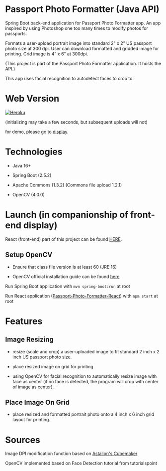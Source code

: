 # Passport Photo Formatter (Java API)

Spring Boot back-end application for Passport Photo Formatter app. An app inspired by using Photoshop one too many times to modify photos for passports.

Formats a user-upload portrait image into standard 2" x 2" US passport photo size at 300 dpi. User can download formatted and gridded image for printing. Grid image is 4" x 6" at 300dpi. 

(This project is part of the Passport Photo Formatter application. It hosts the API.)

This app uses facial recognition to autodetect faces to crop to.

# Web Version

[![Heroku](https://www.herokucdn.com/deploy/button.svg)](https://formatter-passport.herokuapp.com/)

(initializing may take a few seconds, but subsequent uploads will not)

for demo, please go to [display](https://github.com/sophieqguan/passport-photo-formatter-React).

# Technologies

- Java 16+

- Spring Boot (2.5.2)

- Apache Commons (1.3.2) (Commons file upload 1.2.1)

- OpenCV (4.0.0)


# Launch (in companionship of front-end display)
React (front-end) part of this project can be found [HERE](https://github.com/sophieqguan/passport-photo-formatter-React).
## Setup OpenCV

- Ensure that class file version is at least 60 (JRE 16) 

- OpenCV official installation guide can be found [here](https://opencv-java-tutorials.readthedocs.io/en/latest/01-installing-opencv-for-java.html)

Run Spring Boot application with `mvn spring-boot:run` at root

Run React application ([Passport-Photo-Formatter-React](https://github.com/sophieqguan/passport-photo-formatter-React)) with `npm start` at root


# Features

## Image Resizing

- resize (scale and crop) a user-uploaded image to fit standard 2 inch x 2 inch US passport photo size.

- place resized image on grid for printing

- using OpenCV for facial recognition to automatically resize image with face as center (if no face is detected, the program will crop with center of image as center).

## Place Image On Grid

- place resized and formatted portrait photo onto a 4 inch x 6 inch grid layout for printing. 


# Sources

Image DPI modification function based on [Astalion's Cubemaker](https://github.com/Astalion/CubeMaker)

OpenCV implemented based on Face Detection tutorial from tutorialspoint



